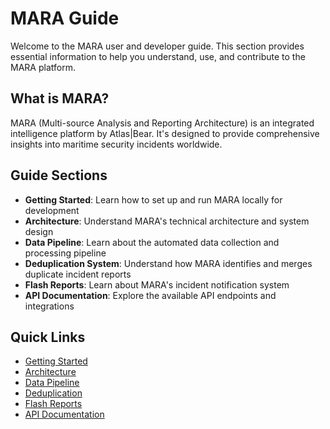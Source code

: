# MARA Guide

Welcome to the MARA user and developer guide. This section provides essential information to help you understand, use, and contribute to the MARA platform.

## What is MARA?

MARA (Multi-source Analysis and Reporting Architecture) is an integrated intelligence platform by Atlas|Bear. It's designed to provide comprehensive insights into maritime security incidents worldwide.

## Guide Sections

- **Getting Started**: Learn how to set up and run MARA locally for development
- **Architecture**: Understand MARA's technical architecture and system design
- **Data Pipeline**: Learn about the automated data collection and processing pipeline
- **Deduplication System**: Understand how MARA identifies and merges duplicate incident reports
- **Flash Reports**: Learn about MARA's incident notification system
- **API Documentation**: Explore the available API endpoints and integrations

## Quick Links

- [Getting Started](/guide/getting-started)
- [Architecture](/guide/architecture)
- [Data Pipeline](/data-pipeline/)
- [Deduplication](/deduplication/)
- [Flash Reports](/flash-report/)
- [API Documentation](/api/)